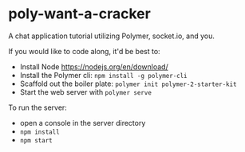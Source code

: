 # poly-want-a-cracker
A chat application tutorial utilizing Polymer, socket.io, and you.

If you would like to code along, it'd be best to: 
  * Install Node https://nodejs.org/en/download/
  * Install the Polymer cli: `npm install -g polymer-cli`
  * Scaffold out the boiler plate: `polymer init polymer-2-starter-kit`
  * Start the web server with `polymer serve`

To run the server:
* open a console in the server directory
* `npm install`
* `npm start`
